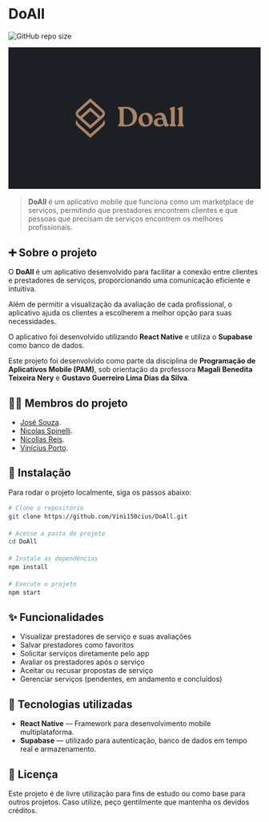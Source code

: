 # DoAll

![GitHub repo size](https://img.shields.io/github/repo-size/Vini150cius/DoAll?style=for-the-badge)

<img src="./assets/app-wallpaper.png" alt="Imagem do aplicativo">

> **DoAll** é um aplicativo mobile que funciona como um marketplace de serviços, permitindo que prestadores encontrem clientes e que pessoas que precisam de serviços encontrem os melhores profissionais.

## ➕ Sobre o projeto

O **DoAll** é um aplicativo desenvolvido para facilitar a conexão entre clientes e prestadores de serviços, proporcionando uma comunicação eficiente e intuitiva.  

Além de permitir a visualização da avaliação de cada profissional, o aplicativo ajuda os clientes a escolherem a melhor opção para suas necessidades.  

O aplicativo foi desenvolvido utilizando **React Native** e utiliza o **Supabase** como banco de dados.

Este projeto foi desenvolvido como parte da disciplina de **Programação de Aplicativos Mobile (PAM)**, sob orientação da professora **Magali Benedita Teixeira Nery** e **Gustavo Guerreiro Lima Dias da Silva**.

## 🙍‍♂️ Membros do projeto

* [José Souza](https://github.com/JoseSouza2007).
* [Nicolas Spinelli](https://github.com/nicolasspinelli008).
* [Nícollas Reis](https://github.com/NicollasMSR).
* [Vinícius Porto](https://github.com/Vini150cius).

## 🚀 Instalação

Para rodar o projeto localmente, siga os passos abaixo:

```bash
# Clone o repositório
git clone https://github.com/Vini150cius/DoAll.git

# Acesse a pasta do projeto
cd DoAll

# Instale as dependências
npm install

# Execute o projeto
npm start
```

## ✨ Funcionalidades

-  Visualizar prestadores de serviço e suas avaliações
-  Salvar prestadores como favoritos
-  Solicitar serviços diretamente pelo app
-  Avaliar os prestadores após o serviço
-  Aceitar ou recusar propostas de serviço
-  Gerenciar serviços (pendentes, em andamento e concluídos)

## 🔧 Tecnologias utilizadas

- **React Native** — Framework para desenvolvimento mobile multiplataforma.
- **Supabase** — utilizado para autenticação, banco de dados em tempo real e armazenamento.

## 📝 Licença

Este projeto é de livre utilização para fins de estudo ou como base para outros projetos. Caso utilize, peço gentilmente que mantenha os devidos créditos.
